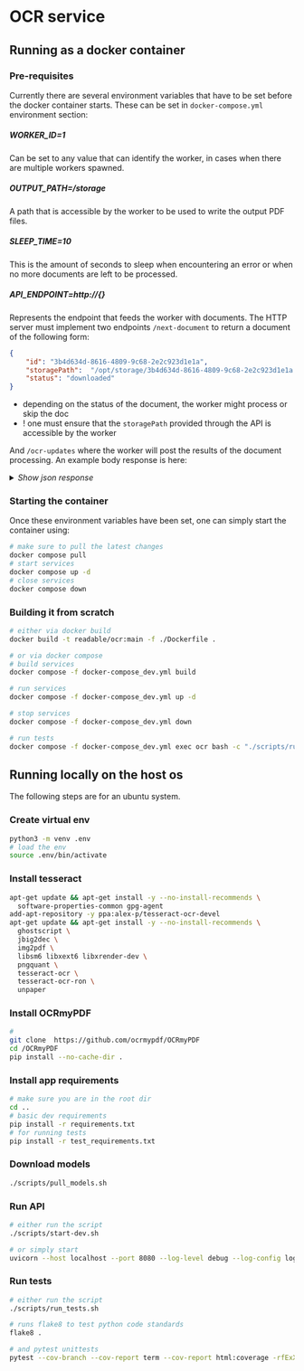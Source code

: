 # OCR service

## Running as a docker container

### Pre-requisites

Currently there are several environment variables that have to be set before the docker container starts.
These can be set in `docker-compose.yml` environment section:

##### WORKER_ID=1
Can be set to any value that can identify the worker, in cases when there are multiple workers spawned.

##### OUTPUT_PATH=/storage
A path that is accessible by the worker to be used to write the output PDF files.

##### SLEEP_TIME=10
This is the amount of seconds to sleep when encountering an error or when no more documents are left to be processed.

##### API_ENDPOINT=http://{}
Represents the endpoint that feeds the worker with documents. 
The HTTP server must implement two endpoints `/next-document` to return a document of the following form:
```json
{
    "id": "3b4d634d-8616-4809-9c68-2e2c923d1e1a",
    "storagePath":  "/opt/storage/3b4d634d-8616-4809-9c68-2e2c923d1e1a.pdf",
    "status": "downloaded"
}
```
- depending on the status of the document, the worker might process or skip the doc
- ! one must ensure that the `storagePath` provided through the API is accessible by the worker

And `/ocr-updates` where the worker will post the results of the document processing.
An example body response is here:

<details>
<summary><i>Show json response</i></summary>

```json
{
    "worker_id": 1,
    "id": "3b4d634d-8616-4809-9c68-2e2c923d1e1a",
    "status": "ocr_done",
    "message": "",
    "analysis": {
        "input_status": "downloaded",
        "input_file": "nlp/documents/3b4d634d-8616-4809-9c68-2e2c923d1e1a.pdf",
        "ocr_file": "nlp/documents/analysis/3b4d634d-8616-4809-9c68-2e2c923d1e1a_ocr.pdf",
        "text": "...",
        "ocr_quality": 95.63,
        "highlight_file": "nlp/documents/analysis/3b4d634d-8616-4809-9c68-2e2c923d1e1a_highlight.pdf",
        "highlight_metadata": [
            {
                "keyword": "Guvern",
                "occs": [
                    {
                        "page": 0,
                        "location": {
                            "x1": 373.2699890136719,
                            "x2": 398.5975036621094,
                            "y1": 157.97280883789062,
                            "y2": 166.973388671875
                        }
                    },
                    {
                        "page": 0,
                        "location": {
                            "x1": 389.4679870605469,
                            "x2": 425.0047302246094,
                            "y1": 262.2874755859375,
                            "y2": 275.288330078125
                        }
                    },
                    {
                        "page": 0,
                        "location": {
                            "x1": 463.6180114746094,
                            "x2": 491.4978332519531,
                            "y1": 438.09368896484375,
                            "y2": 449.0943603515625
                        }
                    },
                    {
                        "page": 1,
                        "location": {
                            "x1": 340.6679992675781,
                            "x2": 369.3157653808594,
                            "y1": 737.9363403320312,
                            "y2": 749.9359741210938
                        }
                    }
                ],
                "total_occs": 4
            }
        ]
    }
}
```
</details>

### Starting the container
Once these environment variables have been set, one can simply start the container using:
```bash
# make sure to pull the latest changes
docker compose pull
# start services
docker compose up -d 
# close services
docker compose down 
```

### Building it from scratch

```bash
# either via docker build
docker build -t readable/ocr:main -f ./Dockerfile .

# or via docker compose
# build services
docker compose -f docker-compose_dev.yml build 

# run services
docker compose -f docker-compose_dev.yml up -d 

# stop services
docker compose -f docker-compose_dev.yml down

# run tests
docker compose -f docker-compose_dev.yml exec ocr bash -c "./scripts/run_tests.sh"
```



## Running locally on the host os
The following steps are for an ubuntu system.

### Create virtual env
```bash 
python3 -m venv .env
# load the env
source .env/bin/activate
```

### Install tesseract
```bash
apt-get update && apt-get install -y --no-install-recommends \
  software-properties-common gpg-agent
add-apt-repository -y ppa:alex-p/tesseract-ocr-devel
apt-get update && apt-get install -y --no-install-recommends \
  ghostscript \
  jbig2dec \
  img2pdf \
  libsm6 libxext6 libxrender-dev \
  pngquant \
  tesseract-ocr \
  tesseract-ocr-ron \
  unpaper
```

### Install OCRmyPDF
```bash
#
git clone  https://github.com/ocrmypdf/OCRmyPDF
cd /OCRmyPDF
pip install --no-cache-dir .
```

### Install app requirements
```bash 
# make sure you are in the root dir
cd ..
# basic dev requirements
pip install -r requirements.txt
# for running tests
pip install -r test_requirements.txt
```

### Download models
```bash
./scripts/pull_models.sh
```

### Run API
```bash
# either run the script
./scripts/start-dev.sh

# or simply start
uvicorn --host localhost --port 8080 --log-level debug --log-config logging.ini api.api:app
```

### Run tests
```bash
# either run the script
./scripts/run_tests.sh

# runs flake8 to test python code standards
flake8 .

# and pytest unittests
pytest --cov-branch --cov-report term --cov-report html:coverage -rfExX --color=yes .
```
